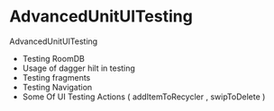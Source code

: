 # AdvancedUnitUITesting
AdvancedUnitUITesting

- Testing RoomDB
- Usage of dagger hilt in testing
- Testing fragments
- Testing Navigation 
- Some Of UI Testing Actions ( addItemToRecycler , swipToDelete ) 

